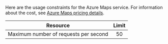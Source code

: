 Here are the usage constraints for the Azure Maps service. For information about the cost, see [Azure Maps pricing details](https://azure.microsoft.com/en-us/pricing/details/location-based-services/).

| Resource                              | Limit |
|---------------------------------------|:-----:|
| Maximum number of requests per second |   50  |
